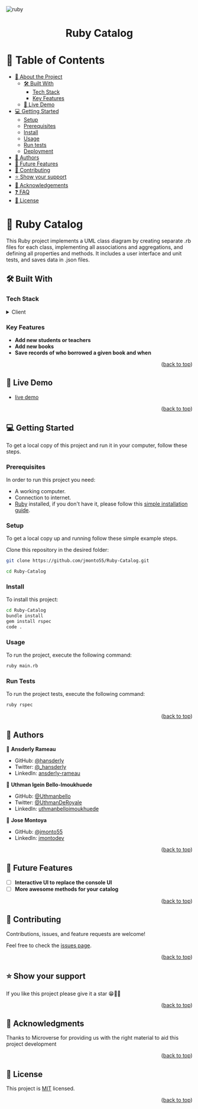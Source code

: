 <img src="https://img.shields.io/badge/Ruby-CC342D?style=for-the-badge&logo=ruby&logoColor=white" alt="ruby" height="auto" />

<div align="center">
  <h1><b>Ruby Catalog</b></h1>
</div>

# 📗 Table of Contents

- [📖 About the Project](#about-project)
  - [🛠 Built With](#built-with)
    - [Tech Stack](#tech-stack)
    - [Key Features](#key-features)
  - [🚀 Live Demo](#live-demo)
- [💻 Getting Started](#getting-started)
  - [Setup](#setup)
  - [Prerequisites](#prerequisites)
  - [Install](#install)
  - [Usage](#usage)
  - [Run tests](#run-tests)
  - [Deployment](#triangular_flag_on_post-deployment)
- [👥 Authors](#authors)
- [🔭 Future Features](#future-features)
- [🤝 Contributing](#contributing)
- [⭐️ Show your support](#support)
- [🙏 Acknowledgements](#acknowledgements)
- [❓ FAQ](#faq)
- [📝 License](#license)

# 📖 Ruby Catalog <a name="about-project"></a>

This Ruby project implements a UML class diagram by creating separate .rb files for each class, implementing all associations and aggregations, and defining all properties and methods. It includes a user interface and unit tests, and saves data in .json files.

## 🛠 Built With <a name="built-with"></a>

### Tech Stack <a name="tech-stack"></a>

<details>
  <summary>Client</summary>
  <ul>
    <li><a href="https://www.ruby-lang.org/en/">Ruby</a></li>
  </ul>
</details>

### Key Features <a name="key-features"></a>

- **Add new students or teachers**
- **Add new books**
- **Save records of who borrowed a given book and when**

<p align="right">(<a href="#readme-top">back to top</a>)</p>

## 🚀 Live Demo <a name="live-demo"></a>

- [live demo](https://yourdeployedapplicationlink.com)

<p align="right">(<a href="#readme-top">back to top</a>)</p>

## 💻 Getting Started <a name="getting-started"></a>
To get a local copy of this project and run it in your computer, follow these steps.

### Prerequisites

In order to run this project you need:
- A working computer.
- Connection to internet.
- [Ruby](https://www.ruby-lang.org/en/) installed, if you don't have it, please follow this [simple installation guide](https://www.ruby-lang.org/en/documentation/installation/).

### Setup

To get a local copy up and running follow these simple example steps.

Clone this repository in the desired folder:
```bash
git clone https://github.com/jmonto55/Ruby-Catalog.git

cd Ruby-Catalog
```

### Install

To install this project:
```bash
cd Ruby-Catalog
bundle install
gem install rspec
code .
```

### Usage

To run the project, execute the following command:

```bash
ruby main.rb
```

### Run Tests

To run the project tests, execute the following command:

```bash
ruby rspec
```

<p align="right">(<a href="#readme-top">back to top</a>)</p>

## 👥 Authors <a name="authors"></a>

👤 **Ansderly Rameau**

- GitHub: [@hansderly](https://github.com/hansderly)
- Twitter: [@_hansderly](https://twitter.com/_hansderly)
- LinkedIn: [ansderly-rameau](https://www.linkedin.com/in/ansderly-rameau/)

👤 **Uthman Igein Bello-Imoukhuede**

- GitHub: [@Uthmanbello](https://github.com/hansderly)
- Twitter: [@UthmanDeRoyale](https://twitter.com/UthmanDeRoyale)
- LinkedIn: [uthmanbelloimoukhuede](https://www.linkedin.com/in/uthmanbelloimoukhuede/)

👤 **Jose Montoya**

- GitHub: [@jmonto55](https://github.com/jmonto55)
- LinkedIn: [jmontodev](https://www.linkedin.com/in/jmontodev/)

<p align="right">(<a href="#readme-top">back to top</a>)</p>

## 🔭 Future Features <a name="future-features"></a>

- [ ] **Interactive UI to replace the console UI**
- [ ] **More awesome methods for your catalog**

<p align="right">(<a href="#readme-top">back to top</a>)</p>

## 🤝 Contributing <a name="contributing"></a>

Contributions, issues, and feature requests are welcome!

Feel free to check the [issues page](https://github.com/Balikuddembe/school-library-app/issues).

<p align="right">(<a href="#readme-top">back to top</a>)</p>

## ⭐️ Show your support <a name="support"></a>

If you like this project please give it a star 😁🌟✨

<p align="right">(<a href="#readme-top">back to top</a>)</p>

## 🙏 Acknowledgments <a name="acknowledgements"></a>

Thanks to Microverse for providing us with the right material to aid this project development

<p align="right">(<a href="#readme-top">back to top</a>)</p>

## 📝 License <a name="license"></a>

This project is [MIT](./LICENSE) licensed.

<p align="right">(<a href="#readme-top">back to top</a>)</p>
